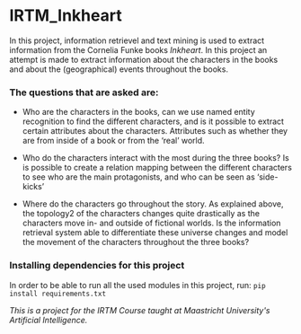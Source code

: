 # IRTM_Inkheart
In this project, information retrievel and text mining is used to extract information from the Cornelia Funke books _Inkheart_.
In this project an attempt is made to extract information about the characters in the books and about the (geographical) events throughout the books.

### The questions that are asked are:
* Who are the characters in the books, can we use named entity recognition to find the different characters, and is it possible to extract certain attributes about the characters. Attributes such as whether they are from inside of a book or from the ‘real’ world.

* Who do the characters interact with the most during the three books? Is is possible to create a relation mapping between the different characters to see who are the main protagonists, and who can be seen as ‘side-kicks’

* Where do the characters go throughout the story. As explained above, the topology2 of the characters changes quite drastically as the characters move in- and outside of fictional worlds. Is the information retrieval system able to differentiate these universe changes and model the movement of the characters throughout the three books?

### Installing dependencies for this project
In order to be able to run all the used modules in this project, run:
`pip install requirements.txt`


_This is a project for the IRTM Course taught at Maastricht University's Artificial Intelligence._
